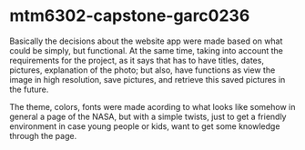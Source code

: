 # mtm6302-capstone-garc0236

Basically the decisions about the website app were made based on what could be simply, but functional. At the same time, taking into account the requirements for the project, as it says that has to have titles, dates, pictures, explanation of the photo; but also, have functions as view the image in high resolution, save pictures, and retrieve this saved pictures in the future.

The theme, colors, fonts were made acording to what looks like somehow in general a page of the NASA, but with a simple twists,  just to get a friendly environment in case young people or kids, want to get some knowledge through the page.
